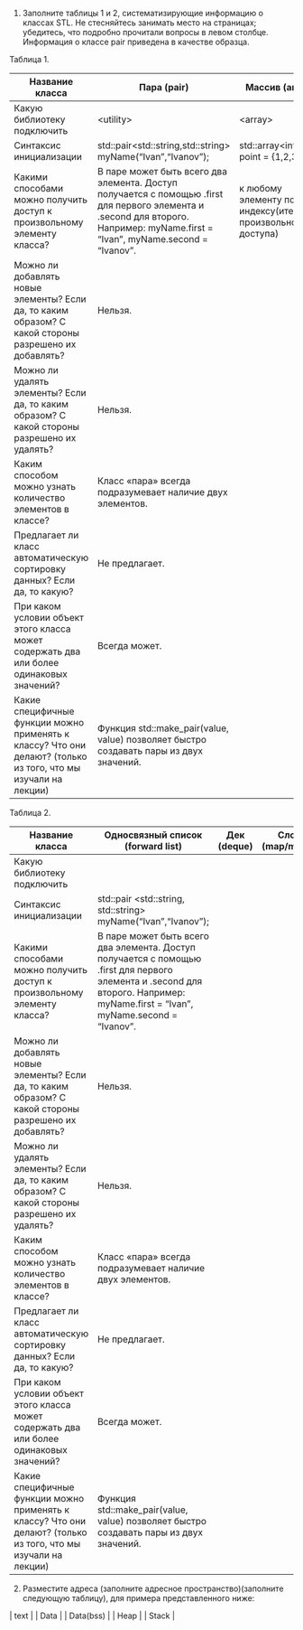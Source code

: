 1) Заполните таблицы 1 и 2, систематизирующие информацию о классах STL. Не стесняйтесь занимать место на страницах; убедитесь, что подробно
прочитали вопросы в левом столбце. Информация о классе pair приведена в качестве образца.

Таблица 1.

| Название класса | Пара (pair) | Массив (array) | Вектор (vector) | Список (list) |
| ---             | ---         | ---            | ---             | ---           |
| Какую библиотеку подключить | \<utility\> | \<array\> | \<vector\> | \<list\> |
| Синтаксис инициализации | std::pair\<std::string,std::string\> myName(“Ivan”,“Ivanov”); | std::array\<int,4\> point = {1,2,3,4}; | std::vector\<int\> ={1,2,3,4}| std::list\<int\> list = {1,2,3,4} | 
| Какими способами можно получить доступ к произвольному элементу класса? | В паре может быть всего два элемента. Доступ получается с помощью .first для первого элемента и .second для второго. Например: myName.first = “Ivan”, myName.second = “Ivanov”.| к любому элементу по индексу(итератор произвольно доступа) | к любому элементу по индексу(итератор произвольно доступа) | перебор элементов до нужного (двунаправленый итератор)| 
| Можно ли добавлять новые элементы? Если да, то каким образом? С какой стороны разрешено их добавлять? | Нельзя.| | | | 
| Можно ли удалять элементы? Если да, то каким образом? С какой стороны разрешено их удалять?| Нельзя. | | | | 
| Каким способом можно узнать количество элементов в классе? | Класс «пара» всегда подразумевает наличие двух элементов. | | | | 
| Предлагает ли класс автоматическую сортировку данных? Если да, то какую? | Не предлагает. | | | | 
| При каком условии объект этого класса может содержать два или более одинаковых значений? | Всегда может. | | | | 
| Какие специфичные функции можно применять к классу? Что они делают? (только из того, что мы изучали на лекции) | Функция std::make_pair(value, value) позволяет быстро создавать пары из двух значений. | | | | 

Таблица 2.

| Название класса | Односвязный список (forward list) | Дек (deque) | Словарь (map/multimap) | Набор (set/multiset) |
| ---             | ---         | ---            | ---             | ---           |
| Какую библиотеку подключить | <utility> | | | |
| Синтаксис инициализации | std::pair <std::string, std::string> myName(“Ivan”,“Ivanov”); | | | | 
| Какими способами можно получить доступ к произвольному элементу класса? | В паре может быть всего два элемента. Доступ получается с помощью .first для первого элемента и .second для второго. Например: myName.first = “Ivan”, myName.second = “Ivanov”.| | | | 
| Можно ли добавлять новые элементы? Если да, то каким образом? С какой стороны разрешено их добавлять? | Нельзя.| | | | 
| Можно ли удалять элементы? Если да, то каким образом? С какой стороны разрешено их удалять?| Нельзя. | | | | 
| Каким способом можно узнать количество элементов в классе? | Класс «пара» всегда подразумевает наличие двух элементов. | | | | 
| Предлагает ли класс автоматическую сортировку данных? Если да, то какую? | Не предлагает. | | | | 
| При каком условии объект этого класса может содержать два или более одинаковых значений? | Всегда может. | | | | 
| Какие специфичные функции можно применять к классу? Что они делают? (только из того, что мы изучали на лекции) | Функция std::make_pair(value, value) позволяет быстро создавать пары из двух значений. | | | | 

2) Разместите адреса (заполните адресное пространство)(заполните следующую таблицу), для примера представленного ниже:

| text | 
| Data | 
| Data(bss)  | 
| Heap | 
| Stack | 

```cpp

```
